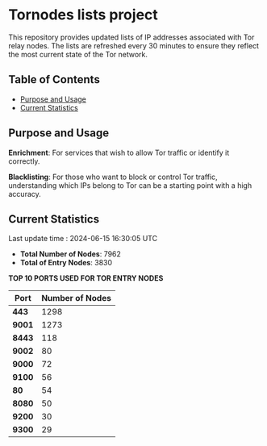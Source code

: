 # Tornodes lists project

This repository provides updated lists of IP addresses associated with Tor relay nodes. The lists are refreshed every 30 minutes to ensure they reflect the most current state of the Tor network.

## Table of Contents

- [Purpose and Usage](#purpose-and-usage)
- [Current Statistics](#current-statistics)


## Purpose and Usage

**Enrichment**: For services that wish to allow Tor traffic or identify it correctly.

**Blacklisting**: For those who want to block or control Tor traffic, understanding which IPs belong to Tor can be a starting point with a high accuracy.

## Current Statistics

Last update time : 2024-06-15 16:30:05 UTC

- **Total Number of Nodes**: 7962
- **Total of Entry Nodes**: 3830

**TOP 10 PORTS USED FOR TOR ENTRY NODES**

| **Port** | **Number of Nodes** |
|------|-----------------|
| **443**   | 1298  |
| **9001**   | 1273  |
| **8443**   | 118  |
| **9002**   | 80  |
| **9000**   | 72  |
| **9100**   | 56  |
| **80**   | 54  |
| **8080**   | 50  |
| **9200**   | 30  |
| **9300**   | 29  |

